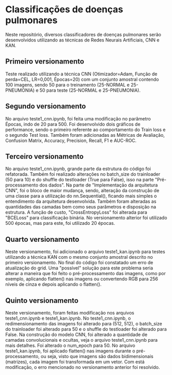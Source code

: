 # Classificações de doenças pulmonares

Neste repositório, diversos classificadores de doenças pulmonares serão desenvolvidos utilizando as técnicas de Redes Neurais Artificiais, CNN e KAN.

## Primeiro versionamento

Teste realizado utilizando a técnica CNN (Otimizador=Adam, Função de perda=CEL, LR=0,001, Épocas=20) com um conjunto amostral contendo 100 imagens, sendo 50 para o treinamento (25-NORMAL e 25-PNEUMONIA) e 50 para teste (25-NORMAL e 25-PNEUMONIA).

## Segundo versionamento

No arquivo teste1_cnn.ipynb, foi feita uma modificação no parâmetro Épocas, indo de 20 para 500. Foi desenvolvido dois gráficos de performance, sendo o primeiro referente ao comportamento do Train loss e o segundo Test loss. Também foram adicionadas as Métricas de Avaliação, Confusion Matrix, Accuracy, Precision, Recall, F1 e AUC-ROC.

## Terceiro versionamento

No arquivo teste1_cnn.ipynb, grande parte da estrutura do código foi refatorada. Também foi realizado alterações no batch_size do trainloader (50 para 10) e do shuffle do testloader (True para False), isso na parte "Pré-processamento dos dados". Na parte de "Implementação da arquitetura CNN", foi o bloco de maior mudança, sendo, alteração da construção de uma classe para a utilização do nn.Sequential(), ficando mais simples o entendimento da arquitetura desenvolvida. Também foram alteradas as quantidades das camadas bem como seus parâmetros e disposição na estrutura. A função de custo, "CrossEntropyLoss" foi alterada para "BCELoss" para classificação binária. No versionamento alterior foi utilizado 500 épocas, mas para este, foi utilizado 20 épocas.

## Quarto versionamento

Neste versionamento, foi adicionado o arquivo teste1_kan.ipynb para testes utilizando a técnica KAN com o mesmo conjunto amostral descrito no primeiro versionamento. No final do código foi constatado um erro de atualização do grid. Uma "possível" solução para este problema seria alterar a maneira que foi feito o pré-processamento das imagens, como por exemplo, aplicando flatten() nas imagens ou convertendo RGB para 256 níveis de cinza e depois aplicando o flatten().

## Quinto versionamento

Neste versionamento, foram feitas modificação nos arquivos teste1_cnn.ipynb e teste1_kan.ipynb. No teste1_cnn.ipynb, o redimensionamento das imagens foi alterado para (512, 512), o batch_size do trainloader foi alterado para 50 e o shuffle do testloader foi alterado para False. Na construção do modelo CNN, foi alterado a quantidade de camadas convolucionais e ocultas, veja o arquivo teste1_cnn.ipynb para mais detalhes. Foi alterado o num_epoch para 50. No arquivo teste1_kan.ipynb, foi aplicado flatten() nas imagens durante o pré-processamento, ou seja, visto que imagens são dados bidimensionais (matrizes), cada imagem foi transformada em um vetor. Com está modificação, o erro mencionado no versionamento anterior foi resolvido.